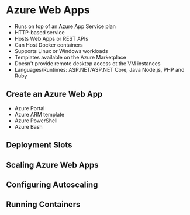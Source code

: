 # Azure Web Apps

- Runs on top of an Azure App Service plan
- HTTP-based service
- Hosts Web Apps or REST APIs
- Can Host Docker containers
- Supports Linux or Windows workloads
- Templates available on the Azure Marketplace
- Doesn't provide remote desktop access ot the VM instances
- Languages/Runtimes: ASP.NET/ASP.NET Core, Java Node.js, PHP and Ruby

## Create an Azure Web App

- Azure Portal
- Azure ARM template
- Azure PowerShell
- Azure Bash

## Deployment Slots

## Scaling Azure Web Apps

## Configuring Autoscaling

## Running Containers